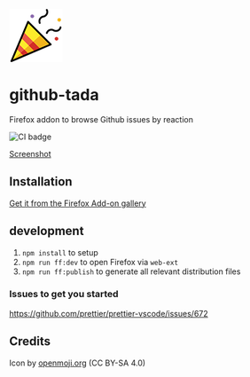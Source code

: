 ![logo](https://raw.githubusercontent.com/moritzjacobs/github-tada/master/icons/tada-openmoji-96.png)

# github-tada

Firefox addon to browse Github issues by reaction

![CI badge](https://github.com/moritzjacobs/github-tada/workflows/ci/badge.svg)

[Screenshot](https://addons.cdn.mozilla.net/user-media/previews/full/225/225594.png)

## Installation

[Get it from the Firefox Add-on gallery](https://addons.mozilla.org/en-US/firefox/addon/github-tada/)

## development

1. `npm install` to setup
2. `npm run ff:dev` to open Firefox via `web-ext`
3. `npm run ff:publish` to generate all relevant distribution files

### Issues to get you started

<https://github.com/prettier/prettier-vscode/issues/672>

## Credits

Icon by [openmoji.org](https://openmoji.org/library/#search=tada&emoji=1F389) (CC BY-SA 4.0)
